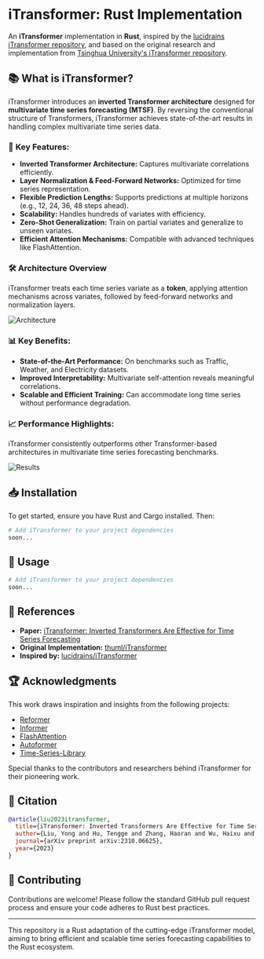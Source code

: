 # iTransformer: Rust Implementation

An **iTransformer** implementation in **Rust**, inspired by the [lucidrains iTransformer repository](https://github.com/lucidrains/iTransformer), and based on the original research and implementation from [Tsinghua University's iTransformer repository](https://github.com/thuml/iTransformer).

## 📚 **What is iTransformer?**

iTransformer introduces an **inverted Transformer architecture** designed for **multivariate time series forecasting (MTSF)**. By reversing the conventional structure of Transformers, iTransformer achieves state-of-the-art results in handling complex multivariate time series data.

### 🚀 **Key Features:**
- **Inverted Transformer Architecture:** Captures multivariate correlations efficiently.
- **Layer Normalization & Feed-Forward Networks:** Optimized for time series representation.
- **Flexible Prediction Lengths:** Supports predictions at multiple horizons (e.g., 12, 24, 36, 48 steps ahead).
- **Scalability:** Handles hundreds of variates with efficiency.
- **Zero-Shot Generalization:** Train on partial variates and generalize to unseen variates.
- **Efficient Attention Mechanisms:** Compatible with advanced techniques like FlashAttention.

### 🛠️ **Architecture Overview**

iTransformer treats each time series variate as a **token**, applying attention mechanisms across variates, followed by feed-forward networks and normalization layers.

![Architecture](https://raw.githubusercontent.com/thuml/iTransformer/main/figures/architecture.png)

### 📊 **Key Benefits:**
- **State-of-the-Art Performance:** On benchmarks such as Traffic, Weather, and Electricity datasets.
- **Improved Interpretability:** Multivariate self-attention reveals meaningful correlations.
- **Scalable and Efficient Training:** Can accommodate long time series without performance degradation.

### 📈 **Performance Highlights:**

iTransformer consistently outperforms other Transformer-based architectures in multivariate time series forecasting benchmarks.

![Results](https://raw.githubusercontent.com/thuml/iTransformer/main/figures/main_results_alipay.png)

## 📥 **Installation**

To get started, ensure you have Rust and Cargo installed. Then:

```bash
# Add iTransformer to your project dependencies
soon...
```

## 📝 **Usage**

```bash
# Add iTransformer to your project dependencies
soon...
```


## 📖 **References**

- **Paper:** [iTransformer: Inverted Transformers Are Effective for Time Series Forecasting](https://arxiv.org/abs/2310.06625)
- **Original Implementation:** [thuml/iTransformer](https://github.com/thuml/iTransformer)
- **Inspired by:** [lucidrains/iTransformer](https://github.com/lucidrains/iTransformer)

## 🏆 **Acknowledgments**

This work draws inspiration and insights from the following projects:
- [Reformer](https://github.com/lucidrains/reformer-pytorch)
- [Informer](https://github.com/zhouhaoyi/Informer2020)
- [FlashAttention](https://github.com/shreyansh26/FlashAttention-PyTorch)
- [Autoformer](https://github.com/thuml/Autoformer)
- [Time-Series-Library](https://github.com/thuml/Time-Series-Library)

Special thanks to the contributors and researchers behind iTransformer for their pioneering work.

## 📑 **Citation**

```bibtex
@article{liu2023itransformer,
  title={iTransformer: Inverted Transformers Are Effective for Time Series Forecasting},
  author={Liu, Yong and Hu, Tengge and Zhang, Haoran and Wu, Haixu and Wang, Shiyu and Ma, Lintao and Long, Mingsheng},
  journal={arXiv preprint arXiv:2310.06625},
  year={2023}
}
```

## 🌟 **Contributing**

Contributions are welcome! Please follow the standard GitHub pull request process and ensure your code adheres to Rust best practices.

---

This repository is a Rust adaptation of the cutting-edge iTransformer model, aiming to bring efficient and scalable time series forecasting capabilities to the Rust ecosystem.

